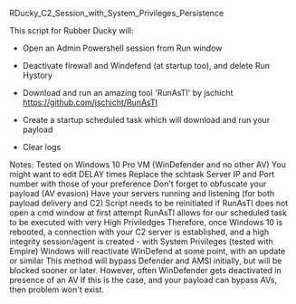 RDucky_C2_Session_with_System_Privileges_Persistence


This script for Rubber Ducky will:

- Open an Admin Powershell session from Run window

- Deactivate firewall and Windefend (at startup too), and delete Run Hystory

- Download and run an amazing tool 'RunAsTI' by jschicht https://github.com/jschicht/RunAsTI

- Create a startup scheduled task which will download and run your payload

- Clear logs

Notes:
Tested on Windows 10 Pro VM (WinDefender and no other AV)
You might want to edit DELAY times
Replace the schtask Server IP and Port number with those of your preference
Don't forget to obfuscate your payload (AV evasion)
Have your servers running and listening (for both payload delivery and C2)
Script needs to be reinitiated if RunAsTI does not open a cmd window at first attempt
RunAsTI allows for our scheduled task to be executed with very High Priviledges
Therefore, once Windows 10 is rebooted, a connection with your C2 server is established,
and a high integrity session/agent is created - with System Privileges (tested with Empire)
Windows will reactivate WinDefend at some point, with an update or similar
This method will bypass Defender and AMSI initially, but will be blocked sooner or later.
However, often WinDefender gets deactivated in presence of an AV
If this is the case, and your payload can bypass AVs, then problem won't exist.
